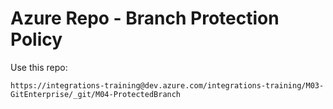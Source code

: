 # Azure Repo - Branch Protection Policy

Use this repo:

```
https://integrations-training@dev.azure.com/integrations-training/M03-GitEnterprise/_git/M04-ProtectedBranch
```
